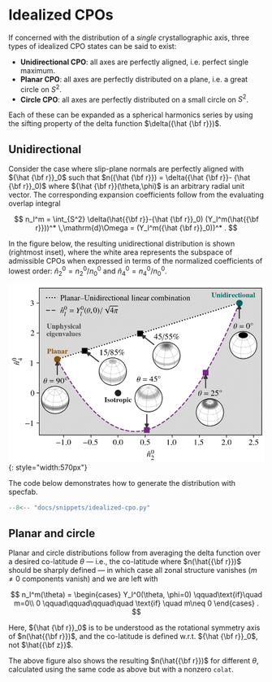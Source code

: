# Idealized CPOs

If concerned with the distribution of a *single* crystallographic axis, three types of idealized CPO states can be said to exist:

* **Unidirectional CPO**: all axes are perfectly aligned, i.e. perfect single maximum.
* **Planar CPO**: all axes are perfectly distributed on a plane, i.e. a great circle on $S^2$.
* **Circle CPO**: all axes are perfectly distributed on a small circle on $S^2$.

Each of these can be expanded as a spherical harmonics series by using the sifting property of the delta function $\delta({\hat {\bf r}})$.

## Unidirectional

Consider the case where slip-plane normals are perfectly aligned with ${\hat {\bf r}}_0$ such that $n({\hat {\bf r}}) = \delta({\hat {\bf r}}- {\hat {\bf r}}_0)$ where ${\hat {\bf r}}(\theta,\phi)$ is an arbitrary radial unit vector.
The corresponding expansion coefficients follow from the evaluating overlap integral 

$$
n_l^m 
= \int_{S^2} \delta(\hat{{\bf r}}-{\hat {\bf r}}_0) (Y_l^m(\hat{{\bf r}}))^* \,\mathrm{d}\Omega
= (Y_l^m({\hat {\bf r}}_0))^*
.
$$

In the figure below, the resulting unidirectional distribution is shown (rightmost inset), where the white area represents the subspace of admissible CPOs when expressed in terms of the normalized coefficients of lowest order: $\hat{n}_2^0 = n_2^0/n_0^0$ and $\hat{n}_4^0 = n_4^0/n_0^0$.

![](https://raw.githubusercontent.com/nicholasmr/specfab/main/research/state-space/ice/state-space-ideal.png#center){: style="width:570px"}

The code below demonstrates how to generate the distribution with specfab.

```python
--8<-- "docs/snippets/idealized-cpo.py"
```

## Planar and circle

Planar and circle distributions follow from averaging the delta function over a desired co-latitude $\theta$ &mdash; i.e., the co-latitude where $n(\hat{{\bf r}})$ should be sharply defined &mdash; in which case all zonal structure vanishes ($m\neq 0$ components vanish) and we are left with

$$
n_l^m(\theta) = 
\begin{cases}
Y_l^0(\theta, \phi=0) \qquad\text{if}\quad m=0\\
0 \qquad\qquad\qquad\quad \text{if} \quad m\neq 0
\end{cases}
.
$$

Here, ${\hat {\bf r}}_0$ is to be understood as the rotational symmetry axis of $n(\hat{{\bf r}})$, and the co-latitude is defined w.r.t. ${\hat {\bf r}}_0$, not $\hat{{\bf z}}$.

The above figure also shows the resulting $n(\hat{{\bf r}})$ for different $\theta$, calculated using the same code as above but with a nonzero `colat`.

